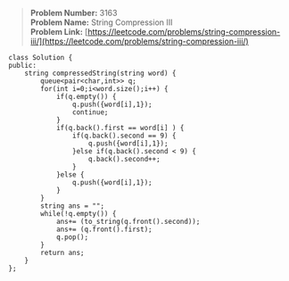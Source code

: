 > **Problem Number:** 3163 <br>
> **Problem Name:** String Compression III <br>
> **Problem Link:** [https://leetcode.com/problems/string-compression-iii/](https://leetcode.com/problems/string-compression-iii/) <br>

    class Solution {
    public:
        string compressedString(string word) {
            queue<pair<char,int>> q;
            for(int i=0;i<word.size();i++) {
                if(q.empty()) {
                    q.push({word[i],1});
                    continue;
                }
                if(q.back().first == word[i] ) {
                    if(q.back().second == 9) {
                        q.push({word[i],1});
                    }else if(q.back().second < 9) {
                        q.back().second++;
                    }
                }else {
                    q.push({word[i],1});
                }
            }
            string ans = "";
            while(!q.empty()) {
                ans+= (to_string(q.front().second));
                ans+= (q.front().first);
                q.pop();
            }
            return ans;
        }
    };